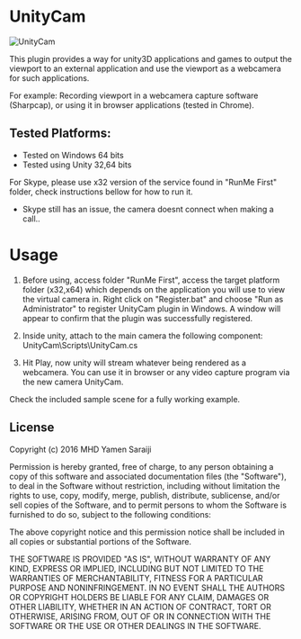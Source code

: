 UnityCam
========
![UnityCam](http://myamens.com/Uploads/UnityCam/UnityCam.gif)

This plugin provides a way for unity3D applications and games to output the viewport to an external application and use the viewport as a webcamera for such applications.

For example: Recording viewport in a webcamera capture software (Sharpcap), or using it in browser applications (tested in Chrome).

Tested Platforms:
-----------------
- Tested on Windows 64 bits
- Tested using Unity 32,64 bits

For Skype, please use x32 version of the service found in "RunMe First" folder, check instructions bellow for how to run it.
- Skype still has an issue, the camera doesnt connect when making a call..

Usage
=====

1) Before using, access folder "RunMe First", access the target platform folder (x32,x64) which depends on the application you will use to view the virtual camera in. Right click on "Register.bat" and choose "Run as Administrator" to register UnityCam plugin in Windows. A window will appear to confirm that the plugin was successfully registered.

2) Inside unity, attach to the main camera the following component:
 UnityCam\Scripts\UnityCam.cs

3) Hit Play, now unity will stream whatever being rendered as a webcamera. You can use it in browser or any video capture program via the new camera UnityCam.

Check the included sample scene for a fully working example.


License
-------

Copyright (c) 2016 MHD Yamen Saraiji

Permission is hereby granted, free of charge, to any person obtaining a copy
of this software and associated documentation files (the "Software"), to deal
in the Software without restriction, including without limitation the rights
to use, copy, modify, merge, publish, distribute, sublicense, and/or sell
copies of the Software, and to permit persons to whom the Software is
furnished to do so, subject to the following conditions:

The above copyright notice and this permission notice shall be included in all
copies or substantial portions of the Software.

THE SOFTWARE IS PROVIDED "AS IS", WITHOUT WARRANTY OF ANY KIND, EXPRESS OR
IMPLIED, INCLUDING BUT NOT LIMITED TO THE WARRANTIES OF MERCHANTABILITY,
FITNESS FOR A PARTICULAR PURPOSE AND NONINFRINGEMENT. IN NO EVENT SHALL THE
AUTHORS OR COPYRIGHT HOLDERS BE LIABLE FOR ANY CLAIM, DAMAGES OR OTHER
LIABILITY, WHETHER IN AN ACTION OF CONTRACT, TORT OR OTHERWISE, ARISING FROM,
OUT OF OR IN CONNECTION WITH THE SOFTWARE OR THE USE OR OTHER DEALINGS IN THE
SOFTWARE.
